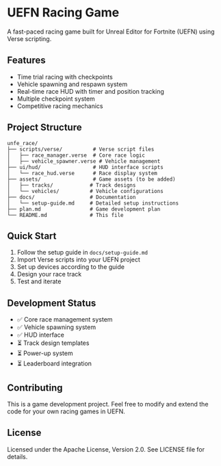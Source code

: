 # UEFN Racing Game

A fast-paced racing game built for Unreal Editor for Fortnite (UEFN) using Verse scripting.

## Features
- Time trial racing with checkpoints
- Vehicle spawning and respawn system
- Real-time race HUD with timer and position tracking
- Multiple checkpoint system
- Competitive racing mechanics

## Project Structure
```
unfe_race/
├── scripts/verse/          # Verse script files
│   ├── race_manager.verse  # Core race logic
│   ├── vehicle_spawner.verse # Vehicle management
├── ui/hud/                 # HUD interface scripts
│   └── race_hud.verse      # Race display system
├── assets/                 # Game assets (to be added)
│   ├── tracks/            # Track designs
│   └── vehicles/          # Vehicle configurations
├── docs/                  # Documentation
│   └── setup-guide.md     # Detailed setup instructions
├── plan.md                # Game development plan
└── README.md              # This file
```

## Quick Start
1. Follow the setup guide in `docs/setup-guide.md`
2. Import Verse scripts into your UEFN project
3. Set up devices according to the guide
4. Design your race track
5. Test and iterate

## Development Status
- ✅ Core race management system
- ✅ Vehicle spawning system  
- ✅ HUD interface
- ⏳ Track design templates
- ⏳ Power-up system
- ⏳ Leaderboard integration

## Contributing
This is a game development project. Feel free to modify and extend the code for your own racing games in UEFN.

## License
Licensed under the Apache License, Version 2.0. See LICENSE file for details.